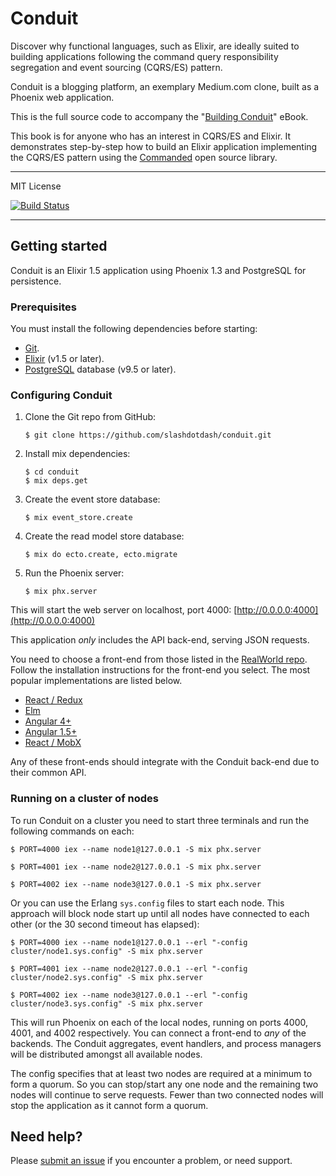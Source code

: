 # Conduit

Discover why functional languages, such as Elixir, are ideally suited to building applications following the command query responsibility segregation and event sourcing (CQRS/ES) pattern.

Conduit is a blogging platform, an exemplary Medium.com clone, built as a Phoenix web application.

This is the full source code to accompany the "[Building Conduit](https://leanpub.com/buildingconduit)" eBook.

This book is for anyone who has an interest in CQRS/ES and Elixir. It demonstrates step-by-step how to build an Elixir application implementing the CQRS/ES pattern using the [Commanded](https://github.com/slashdotdash/commanded) open source library.

---

MIT License

[![Build Status](https://travis-ci.org/slashdotdash/conduit.svg?branch=master)](https://travis-ci.org/slashdotdash/conduit)

---

## Getting started

Conduit is an Elixir 1.5 application using Phoenix 1.3 and PostgreSQL for persistence.

### Prerequisites

You must install the following dependencies before starting:

- [Git](https://git-scm.com/).
- [Elixir](https://elixir-lang.org/install.html) (v1.5 or later).
- [PostgreSQL](https://www.postgresql.org/) database (v9.5 or later).

### Configuring Conduit

1. Clone the Git repo from GitHub:

    ```console
    $ git clone https://github.com/slashdotdash/conduit.git
    ```

2. Install mix dependencies:

    ```console
    $ cd conduit
    $ mix deps.get
    ```

3. Create the event store database:

    ```console
    $ mix event_store.create
    ```

4. Create the read model store database:

    ```console
    $ mix do ecto.create, ecto.migrate
    ```

5. Run the Phoenix server:

    ```console
    $ mix phx.server
    ```

  This will start the web server on localhost, port 4000: [http://0.0.0.0:4000](http://0.0.0.0:4000)

This application *only* includes the API back-end, serving JSON requests.

You need to choose a front-end from those listed in the [RealWorld repo](https://github.com/gothinkster/realworld). Follow the installation instructions for the front-end you select. The most popular implementations are listed below.

- [React / Redux](https://github.com/gothinkster/react-redux-realworld-example-app)
- [Elm](https://github.com/rtfeldman/elm-spa-example)
- [Angular 4+](https://github.com/gothinkster/angular-realworld-example-app)
- [Angular 1.5+](https://github.com/gothinkster/angularjs-realworld-example-app)
- [React / MobX](https://github.com/gothinkster/react-mobx-realworld-example-app)

Any of these front-ends should integrate with the Conduit back-end due to their common API.

### Running on a cluster of nodes

To run Conduit on a cluster you need to start three terminals and run the following commands on each:

```console
$ PORT=4000 iex --name node1@127.0.0.1 -S mix phx.server
```

```console
$ PORT=4001 iex --name node2@127.0.0.1 -S mix phx.server
```

```console
$ PORT=4002 iex --name node3@127.0.0.1 -S mix phx.server
```

Or you can use the Erlang `sys.config` files to start each node. This approach will block node start up until all nodes have connected to each other (or the 30 second timeout has elapsed):

```console
$ PORT=4000 iex --name node1@127.0.0.1 --erl "-config cluster/node1.sys.config" -S mix phx.server
```

```console
$ PORT=4001 iex --name node2@127.0.0.1 --erl "-config cluster/node2.sys.config" -S mix phx.server
```

```console
$ PORT=4002 iex --name node3@127.0.0.1 --erl "-config cluster/node3.sys.config" -S mix phx.server
```

This will run Phoenix on each of the local nodes, running on ports 4000, 4001, and 4002 respectively. You can connect a front-end to *any* of the backends. The Conduit aggregates, event handlers, and process managers will be distributed amongst all available nodes.

The config specifies that at least two nodes are required at a minimum to form a quorum. So you can stop/start any one node and the remaining two nodes will continue to serve requests. Fewer than two connected nodes will stop the application as it cannot form a quorum.

## Need help?

Please [submit an issue](https://github.com/slashdotdash/conduit/issues) if you encounter a problem, or need support.
